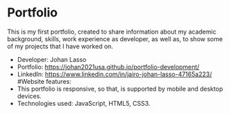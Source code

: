 # Portfolio
This is my first portfolio, created to share information about my academic background, skills, work experience as developer, as well as, 
to show some of my projects that I have worked on. 
- Developer: Johan Lasso
- Portfolio: https://johan2021usa.github.io/portfolio-development/
- LinkedIn: https://www.linkedin.com/in/jairo-johan-lasso-47165a223/
#Website features:
- This portfolio is responsive, so that, is supported by mobile and desktop devices.
- Technologies used: JavaScript, HTML5, CSS3.